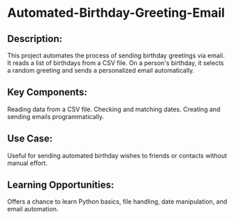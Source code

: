 # Automated-Birthday-Greeting-Email
## Description:

This project automates the process of sending birthday greetings via email.
It reads a list of birthdays from a CSV file.
On a person's birthday, it selects a random greeting and sends a personalized email automatically.
## Key Components:

Reading data from a CSV file.
Checking and matching dates.
Creating and sending emails programmatically.
## Use Case:

Useful for sending automated birthday wishes to friends or contacts without manual effort.
## Learning Opportunities:

Offers a chance to learn Python basics, file handling, date manipulation, and email automation.
